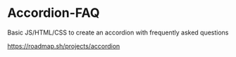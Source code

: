 # Accordion-FAQ
Basic JS/HTML/CSS to create an accordion with frequently asked questions

https://roadmap.sh/projects/accordion
